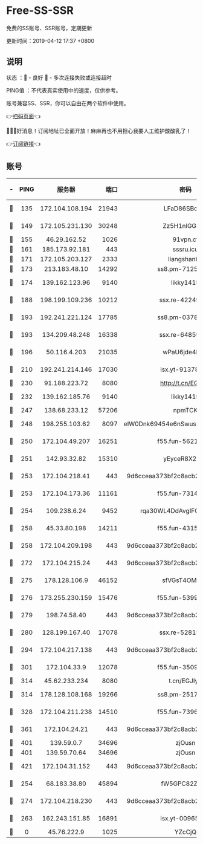 # Free-SS-SSR

免费的SS账号、SSR账号，定期更新

更新时间：2019-04-12 17:37 +0800

## 说明

状态     ：🙂 - 良好 🙁 - 多次连接失败或连接超时

PING值   ：不代表真实使用中的速度，仅供参考。

账号兼容SS、SSR，你可以自由在两个软件中使用。

👉[扫码页面](https://liesauer.github.io/Free-SS-SSR/)👈

🎉🎉🎉好消息！订阅地址已全面开放！麻麻再也不用担心我要人工维护酸酸乳了！

👉[订阅链接](https://www.liesauer.net/yogurt/subscribe?ACCESS_TOKEN=DAYxR3mMaZAsaqUb)👈

## 账号

|-|PING|服务器|端口|密码|加密方式|区域|
|:----:|:----:|:-----:|-----:|:----:|:----:|:----:|
|🙂|135|172.104.108.194|21943|LFaD86SBq2lY|aes-256-cfb|JP|
|🙂|149|172.105.231.130|30248|Zz5H1nlGGKHx|aes-256-cfb|JP|
|🙂|155|46.29.162.52|1026|91vpn.cf|rc4-md5|RU|
|🙂|161|185.173.92.181|443|sssru.icu|rc4-md5|RU|
|🙂|171|172.105.203.127|2333|liangshanbo|chacha20|JP|
|🙂|173|213.183.48.10|14292|ss8.pm-71250889|rc4-md5|RU|
|🙂|174|139.162.123.96|9140|likky1415|aes-256-cfb|JP|
|🙂|188|198.199.109.236|10212|ssx.re-42249834|aes-256-cfb|US|
|🙂|193|192.241.221.124|17785|ss8.pm-03781993|aes-256-cfb|US|
|🙂|193|134.209.48.248|16338|ssx.re-64859691|aes-256-cfb|US|
|🙂|196|50.116.4.203|21035|wPaU6jde4NZT|aes-256-cfb|US|
|🙂|210|192.241.214.146|17030|isx.yt-91378799|aes-256-cfb|US|
|🙂|230|91.188.223.72|8080|http://t.cn/EGJIyrl|rc4-md5|RU|
|🙂|232|139.162.185.76|9140|likky1415|aes-256-cfb|DE|
|🙂|247|138.68.233.12|57206|npmTCK|rc4-md5|US|
|🙂|248|198.255.103.62|8097|eIW0Dnk69454e6nSwuspv9DmS201tQ0D|aes-256-cfb|US|
|🙂|250|172.104.49.207|16251|f55.fun-56219821|aes-256-cfb|SG|
|🙂|251|142.93.32.82|15310|yEyceR8X2EVd|aes-256-cfb|GB|
|🙂|253|172.104.218.41|443|9d6cceaa373bf2c8acb22e60b6a58be6|aes-256-cfb|US|
|🙂|253|172.104.173.36|11161|f55.fun-73141785|aes-256-cfb|SG|
|🙂|254|109.238.6.24|9452|rqa30WL4DdAvgIFG6Fs3znzTa|aes-256-cfb|FR|
|🙂|258|45.33.80.198|14211|f55.fun-43151114|aes-256-cfb|US|
|🙂|258|172.104.209.198|443|9d6cceaa373bf2c8acb22e60b6a58be6|aes-256-cfb|US|
|🙂|272|172.104.215.24|443|9d6cceaa373bf2c8acb22e60b6a58be6|aes-256-cfb|US|
|🙂|275|178.128.106.9|46152|sfVGsT4OMxHC|aes-256-cfb|SG|
|🙂|276|173.255.230.159|15476|f55.fun-53994105|aes-256-cfb|US|
|🙂|279|198.74.58.40|443|9d6cceaa373bf2c8acb22e60b6a58be6|aes-256-cfb|US|
|🙂|280|128.199.167.40|17078|ssx.re-52815592|aes-256-cfb|SG|
|🙂|294|172.104.217.138|443|9d6cceaa373bf2c8acb22e60b6a58be6|aes-256-cfb|US|
|🙂|301|172.104.33.9|12078|f55.fun-35097379|aes-256-cfb|SG|
|🙂|314|45.62.233.234|8080|t.cn/EGJIyrl|rc4-md5|CA|
|🙂|314|178.128.108.168|19266|ss8.pm-25170314|aes-256-cfb|SG|
|🙂|328|172.104.211.238|14510|f55.fun-73968171|aes-256-cfb|US|
|🙂|361|172.104.24.21|443|9d6cceaa373bf2c8acb22e60b6a58be6|aes-256-cfb|US|
|🙂|401|139.59.0.7|34696|zjOusn|chacha20|IN|
|🙂|401|139.59.70.64|34696|zjOusn|chacha20|IN|
|🙂|421|172.104.31.152|443|9d6cceaa373bf2c8acb22e60b6a58be6|aes-256-cfb|US|
|🙂|254|68.183.38.80|45894|fW5GPC82Z97G|aes-256-cfb|GB|
|🙂|274|172.104.218.230|443|9d6cceaa373bf2c8acb22e60b6a58be6|aes-256-cfb|US|
|🙁|263|162.243.151.85|16891|isx.yt-00965280|aes-256-cfb|US|
|🙁|0|45.76.222.9|1025|YZcCjQ|rc4-md5|JP|
